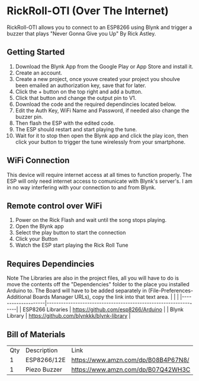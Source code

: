# RickRoll-OTI (Over The Internet)
RickRoll-OTI allows you to connect to an ESP8266 using Blynk and trigger a buzzer that plays "Never Gonna Give you Up" By Rick Astley.

## Getting Started
1. Download the Blynk App from the Google Play or App Store and install it.
2. Create an account. 
3. Create a new project, once youve created your project you shoulve been emailed an authorization key, save that for later.
4. Click the + button on the top right and add a button.
5. Click that button and change the output pin to V1.
6. Download the code and the required dependincies located below.
7. Edit the Auth Key, WiFi Name and Password, if needed also change the buzzer pin.
2. Then flash the ESP with the edited code.
9. The ESP should restart and start playing the tune.
10. Wait for it to stop then open the Blynk app and click the play icon, then click your button to trigger the tune wirelessly from your smartphone.

## WiFi Connection
This device will require internet access at all times to function properly. The ESP will only need internet access to comunicate with Blynk's server's. I am in no way interfering with your connection to and from Blynk.

## Remote control over WiFi
1. Power on the Rick Flash and wait until the song stops playing.
2. Open the Blynk app 
3. Select the play button to start the connection
4. Click your Button
5. Watch the ESP start playing the Rick Roll Tune

## Requires Dependincies
Note The Libraries are also in the project files, all you will have to do is move the contents off the "Dependencies" folder to the place you installed Arduino to.
The Board will have to be added separately in (File-Preferences-Additional Boards Manager URLs), copy the link into that text area.
|                    |                                                                 |
|--------------------|-----------------------------------------------------------------| 
| ESP8266 Libraries  | https://github.com/esp8266/Arduino                              | 
| Blynk Library      | https://github.com/blynkkk/blynk-library                        | 

## Bill of Materials
|     |              |                                     |
|-----|--------------|-------------------------------------|
| Qty | Description  | Link                                |
| 1   | ESP8266/12E  | https://www.amzn.com/dp/B08B4P67N8/ |
| 1   | Piezo Buzzer | https://www.amzn.com/dp/B07Q42WH3C  |
